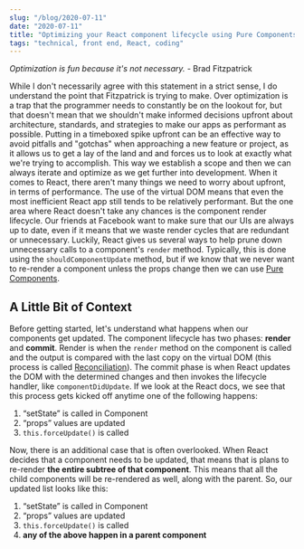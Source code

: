 ```yaml
---
slug: "/blog/2020-07-11"
date: "2020-07-11"
title: "Optimizing your React component lifecycle using Pure Components"
tags: "technical, front end, React, coding"
---
```


*Optimization is fun because it's not necessary.* - Brad Fitzpatrick

While I don't necessarily agree with this statement in a strict sense, I do understand the point that Fitzpatrick is trying to make. Over optimization is a trap that the programmer needs to 
constantly be on the lookout for, but that doesn't mean that we shouldn't make informed decisions upfront about architecture, standards, and strategies to make our apps as performant as possible. 
Putting in a timeboxed spike upfront can be an effective way to avoid pitfalls and "gotchas" when approaching a new feature or project, as it allows us to get a lay of the land and and forces 
us to look at exactly what we're trying to accomplish. This way we establish a scope and then we can always iterate and optimize as we get further into development. When it comes to React, there
aren't many things we need to worry about upfront, in terms of performance. The use of the virtual DOM means that even the most inefficient React app still tends to be relatively performant. But the
one area where React doesn't take any chances is the component render lifecycle. Our friends at Facebook want to make sure that our UIs are always up to date, even if it means that we waste render cycles
that are redundant or unnecessary. Luckily, React gives us several ways to help prune down unnecessary calls to a component's `render` method. Typically, this is done using the `shouldComponentUpdate` method,
but if we know that we never want to re-render a component unless the props change then we can use [Pure Components](https://reactjs.org/docs/react-api.html#reactpurecomponent).

## A Little Bit of Context
Before getting started, let's understand what happens when our components get updated. The component lifecycle has two phases: **render** and **commit**. Render is when the `render` method on the 
component is called and the output is compared with the last copy on the virtual DOM (this process is called [Reconciliation](https://reactjs.org/docs/reconciliation.html)). The commit phase is when React updates the DOM with the determined changes and then invokes the lifecycle handler,
like `componentDidUpdate`. If we look at the React docs, we see that this process gets kicked off anytime one of the following happens:

1. “setState” is called in Component
2. “props” values are updated
3. `this.forceUpdate()` is called

Now, there is an additional case that is often overlooked. When React decides that a component needs to be updated, that means that is plans to re-render **the entire subtree of that component**. This
means that all the child components will be re-rendered as well, along with the parent. So, our updated list looks like this:

1. “setState” is called in Component
2. “props” values are updated
3. `this.forceUpdate()` is called
4. **any of the above happen in a parent component**







